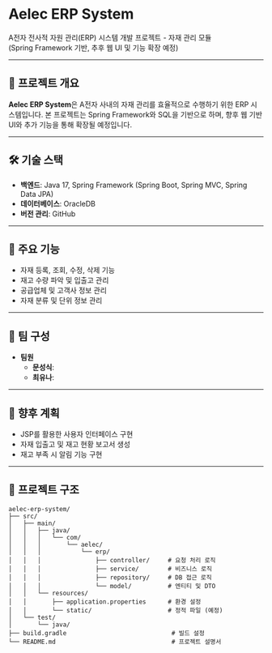 # Aelec ERP System

A전자 전사적 자원 관리(ERP) 시스템 개발 프로젝트 - 자재 관리 모듈  
(Spring Framework 기반, 추후 웹 UI 및 기능 확장 예정)

---

## 📌 프로젝트 개요

**Aelec ERP System**은 A전자 사내의 자재 관리를 효율적으로 수행하기 위한 ERP 시스템입니다. 본 프로젝트는 Spring Framework와 SQL을 기반으로 하며, 향후 웹 기반 UI와 추가 기능을 통해 확장될 예정입니다.

---

## 🛠️ 기술 스택

- **백엔드**: Java 17, Spring Framework (Spring Boot, Spring MVC, Spring Data JPA)
- **데이터베이스**: OracleDB
- **버전 관리**: GitHub

---

## 🔧 주요 기능

- 자재 등록, 조회, 수정, 삭제 기능
- 재고 수량 파악 및 입출고 관리
- 공급업체 및 고객사 정보 관리
- 자재 분류 및 단위 정보 관리

---

## 👥 팀 구성

- **팀원**
  - **문성식**: 
  - **최유나**: 
---

## 🚀 향후 계획

- JSP를 활용한 사용자 인터페이스 구현
- 자재 입출고 및 재고 현황 보고서 생성
- 재고 부족 시 알림 기능 구현

---

## 📁 프로젝트 구조
```text
aelec-erp-system/
├── src/
│   ├── main/
│   │   ├── java/
│   │   │   └── com/
│   │   │       └── aelec/
│   │   │           └── erp/
│   │   │               ├── controller/     # 요청 처리 로직
│   │   │               ├── service/        # 비즈니스 로직
│   │   │               ├── repository/     # DB 접근 로직
│   │   │               └── model/          # 엔티티 및 DTO
│   │   └── resources/
│   │       ├── application.properties      # 환경 설정
│   │       └── static/                     # 정적 파일 (예정)
│   └── test/
│       └── java/
├── build.gradle                             # 빌드 설정
└── README.md                                # 프로젝트 설명서
